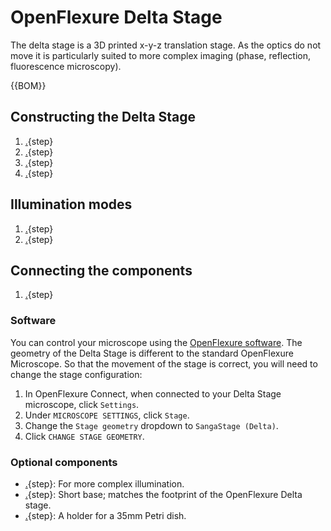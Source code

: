 # OpenFlexure Delta Stage

The delta stage is a 3D printed x-y-z translation stage. As the optics do not move it is particularly suited to more complex imaging (phase, reflection, fluorescence microscopy).

{{BOM}}

## Constructing the Delta Stage

1. [.](printing_the_components.md){step}  
1. [.](assembling_the_actuators.md){step}
1. [.](attaching_the_sample_clips.md){step}
1. [.](attaching_the_motors.md){step} 

## Illumination modes
1. [.](transmission_illumination.md){step} 
1. [.](reflection_illumination.md){step}  


## Connecting the components
1. [.](raspi_sangaboard_base.md){step}

### Software

You can control your microscope using the [OpenFlexure software](https://openflexure.org/projects/microscope/install). The geometry of the Delta Stage is different to the standard OpenFlexure Microscope.  So that the movement of the stage is correct, you will need to change the stage configuration:

1. In OpenFlexure Connect, when connected to your Delta Stage microscope, click `Settings`.
2. Under `MICROSCOPE SETTINGS`, click `Stage`.
3. Change the `Stage geometry` dropdown to `SangaStage (Delta)`.
4. Click `CHANGE STAGE GEOMETRY`.

### Optional components

* [.](LED_grid_illumination.md){step}: For more complex illumination.
* [.](simple_base.md){step}:  Short base; matches the footprint of the OpenFlexure Delta stage.
* [.](petri_dish.md){step}: A holder for a 35mm Petri dish.

